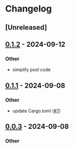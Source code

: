 # Changelog


## [Unreleased]

## [0.1.2](https://github.com/Sild/autoreturn-pool/compare/autoreturn-pool-v0.1.1...autoreturn-pool-v0.1.2) - 2024-09-12

### Other

- simplify pool code

## [0.1.1](https://github.com/Sild/autoreturn-pool/compare/autoreturn-pool-v0.1.0...autoreturn-pool-v0.1.1) - 2024-09-08

### Other

- update Cargo.toml ([#7](https://github.com/Sild/autoreturn-pool/pull/7))

## [0.0.3](https://github.com/Sild/autoreturn-pool/compare/autoreturn-pool-v0.0.2...autoreturn-pool-v0.0.3) - 2024-09-08

### Other

